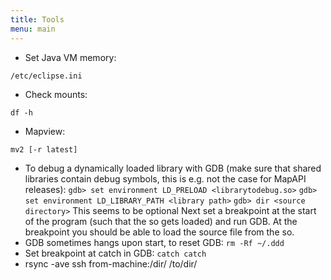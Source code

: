 ```yaml
---
title: Tools
menu: main
---
```



- Set Java VM memory:
```
/etc/eclipse.ini
```
- Check mounts:
```
df -h
```
- Mapview:
```
mv2 [-r latest]
```
- To debug a dynamically loaded library with GDB (make sure that shared libraries contain debug symbols, this is e.g. not the case for MapAPI releases):
    `gdb> set environment LD_PRELOAD <librarytodebug.so>`
    `gdb> set environment LD_LIBRARY_PATH <library path>`
    `gdb> dir <source directory>` This seems to be optional
    Next set a breakpoint at the start of the program (such that the so gets loaded) and run GDB. At the breakpoint you should be able to load the source file from the so.
- GDB sometimes hangs upon start, to reset GDB: `rm -Rf ~/.ddd`
- Set breakpoint at catch in GDB: `catch catch`
- rsync -ave ssh from-machine:/dir/ /to/dir/
